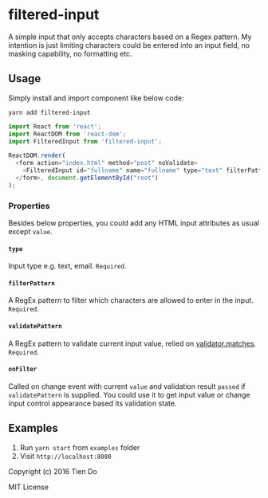 # filtered-input
A simple input that only accepts characters based on a Regex pattern. My intention is just limiting characters could be entered into an input field, no masking capability, no formatting etc.

## Usage
Simply install and import component like below code:

`yarn add filtered-input`

```js
import React from 'react';
import ReactDOM from 'react-dom';
import FilteredInput from 'filtered-input';

ReactDOM.render(
  <form action="index.html" method="post" noValidate>
    <FilteredInput id="fullname" name="fullname" type="text" filterPattern="^[a-z\s]+$" validatePattern="^[a-z\s]{5,20}$" onFilter={onFilter} />
  </form>, document.getElementById("root")
);
```

### Properties
Besides below properties, you could add any HTML input attributes as usual except `value`.

#### `type`
Input type e.g. text, email. `Required`.
#### `filterPattern`
A RegEx pattern to filter which characters are allowed to enter in the input. `Required`.
#### `validatePattern`
A RegEx pattern to validate current input value, relied on [validator.matches](https://github.com/chriso/validator.js). `Required`.
#### `onFilter`
Called on change event with current `value` and validation result `passed` if `validatePattern` is supplied. You could use it to get input value or change input control appearance based its validation state.

## Examples
1. Run `yarn start` from `examples` folder
2. Visit `http://localhost:8080`

Copyright (c) 2016 Tien Do

MIT License
